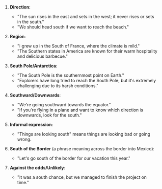 1. **Direction**:
   - "The sun rises in the east and sets in the west; it never rises or sets in the south."
   - "We should head south if we want to reach the beach."

2. **Region**:
   - "I grew up in the South of France, where the climate is mild."
   - "The Southern states in America are known for their warm hospitality and delicious barbecue."

3. **South Pole/Antarctica**:
   - "The South Pole is the southernmost point on Earth."
   - "Explorers have long tried to reach the South Pole, but it's extremely challenging due to its harsh conditions."

4. **Southward/Downwards**:
   - "We're going southward towards the equator."
   - "If you're flying in a plane and want to know which direction is downwards, look for the south."

5. **Informal expression**:
   - "Things are looking south" means things are looking bad or going wrong.

6. **South of the Border** (a phrase meaning across the border into Mexico):
   - "Let's go south of the border for our vacation this year."

7. **Against the odds/Unlikely**:
   - "It was a south chance, but we managed to finish the project on time."